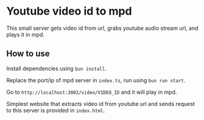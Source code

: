 # Youtube video id to mpd

This small server gets video id from url, grabs youtube audio stream url, and plays it in mpd.

## How to use

Install dependencies using `bun install`.

Replace the port/ip of mpd server in `index.ts`, run using `bun run start`.

Go to `http://localhost:3002/video/VIDEO_ID` and it will play in mpd. 

Simplest website that extracts video id from youtube url and sends request to this server is provided in `index.html`.
